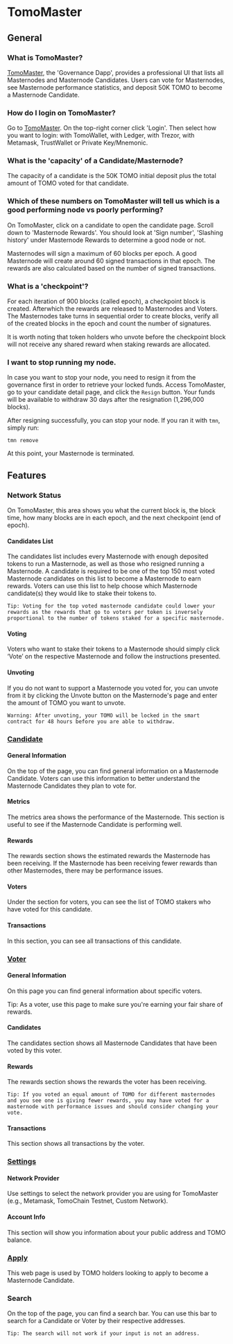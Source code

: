 # TomoMaster

## **General**  &#x20;

### **What is TomoMaster?**

[TomoMaster](https://master.tomochain.com), the 'Governance Dapp', provides a professional UI that lists all Masternodes and Masternode Candidates. Users can vote for Masternodes, see Masternode performance statistics, and deposit 50K TOMO to become a Masternode Candidate.

### **How do I login on TomoMaster?**

Go to [TomoMaster](http://master.tomochain.com). On the top-right corner click 'Login'. Then select how you want to login: with TomoWallet, with Ledger, with Trezor, with Metamask, TrustWallet or Private Key/Mnemonic.

### **What is the 'capacity' of a Candidate/Masternode?**

The capacity of a candidate is the 50K TOMO initial deposit plus the total amount of TOMO voted for that candidate.

### **Which of these numbers on TomoMaster will tell us which is a good performing node vs poorly performing?**

On TomoMaster, click on a candidate to open the candidate page. Scroll down to 'Masternode Rewards'. You should look at 'Sign number', 'Slashing history' under Masternode Rewards to determine a good node or not.

Masternodes will sign a maximum of 60 blocks per epoch. A good Masternode will create around 60 signed transactions in that epoch. The rewards are also calculated based on the number of signed transactions.

### **What is a 'checkpoint'?**

For each iteration of 900 blocks (called epoch), a checkpoint block is created. Afterwhich the rewards are released to Masternodes and Voters. The Masternodes take turns in sequential order to create blocks, verify all of the created blocks in the epoch and count the number of signatures.

It is worth noting that token holders who unvote before the checkpoint block will not receive any shared reward when staking rewards are allocated.

### **I want to stop running my node.**

In case you want to stop your node, you need to resign it from the governance first in order to retrieve your locked funds. Access TomoMaster, go to your candidate detail page, and click the `Resign` button. Your funds will be available to withdraw 30 days after the resignation (1,296,000 blocks).&#x20;

After resigning successfully, you can stop your node. If you ran it with `tmn`, simply run:

```
tmn remove
```

At this point, your Masternode is terminated.

## Features

### Network Status

On TomoMaster, this area shows you what the current block is, the block time, how many blocks are in each epoch, and the next checkpoint (end of epoch).

#### Candidates List <a href="#candidates-list" id="candidates-list"></a>

The candidates list includes every Masternode with enough deposited tokens to run a Masternode, as well as those who resigned running a Masternode. A candidate is required to be one of the top 150 most voted Masternode candidates on this list to become a Masternode to earn rewards. Voters can use this list to help choose which Masternode candidate(s) they would like to stake their tokens to.

`Tip: Voting for the top voted masternode candidate could lower your rewards as the rewards that go to voters per token is inversely proportional to the number of tokens staked for a specific masternode.`

#### Voting <a href="#voting" id="voting"></a>

Voters who want to stake their tokens to a Masternode should simply click ‘Vote’ on the respective Masternode and follow the instructions presented.

#### Unvoting <a href="#unvoting" id="unvoting"></a>

If you do not want to support a Masternode you voted for, you can unvote from it by clicking the Unvote button on the Masternode's page and enter the amount of TOMO you want to unvote.

`Warning: After unvoting, your TOMO will be locked in the smart contract for 48 hours before you are able to withdraw.`

### [Candidate](https://master.tomochain.com/candidate/0x98ffa09ae64a3ad63289ee0def385e6455b777e5) <a href="#candidate" id="candidate"></a>

#### General Information <a href="#general-information" id="general-information"></a>

On the top of the page, you can find general information on a Masternode Candidate. Voters can use this information to better understand the Masternode Candidates they plan to vote for.

#### Metrics <a href="#metrics" id="metrics"></a>

The metrics area shows the performance of the Masternode. This section is useful to see if the Masternode Candidate is performing well.

#### Rewards <a href="#rewards" id="rewards"></a>

The rewards section shows the estimated rewards the Masternode has been receiving. If the Masternode has been receiving fewer rewards than other Masternodes, there may be performance issues.

#### Voters <a href="#voters" id="voters"></a>

Under the section for voters, you can see the list of TOMO stakers who have voted for this candidate.

#### Transactions <a href="#transactions" id="transactions"></a>

In this section, you can see all transactions of this candidate.

### [Voter](https://master.tomochain.com/voter/0x82d83629f48b690226af91547cbfbfc8a52b73e6) <a href="#voter" id="voter"></a>

#### General Information <a href="#general-information_1" id="general-information_1"></a>

On this page you can find general information about specific voters.

Tip: As a voter, use this page to make sure you're earning your fair share of rewards.

#### Candidates <a href="#candidates" id="candidates"></a>

The candidates section shows all Masternode Candidates that have been voted by this voter.

#### Rewards <a href="#rewards_1" id="rewards_1"></a>

The rewards section shows the rewards the voter has been receiving.

`Tip: If you voted an equal amount of TOMO for different masternodes and you see one is giving fewer rewards, you may have voted for a masternode with performance issues and should consider changing your vote.`

#### Transactions <a href="#transactions_1" id="transactions_1"></a>

This section shows all transactions by the voter.

### [Settings](https://master.tomochain.com/setting) <a href="#settings" id="settings"></a>

#### Network Provider <a href="#network-provider" id="network-provider"></a>

Use settings to select the network provider you are using for TomoMaster (e.g., Metamask, TomoChain Testnet, Custom Network).

#### Account Info <a href="#account-infos" id="account-infos"></a>

This section will show you information about your public address and TOMO balance.

### [Apply](https://master.tomochain.com/apply) <a href="#apply" id="apply"></a>

This web page is used by TOMO holders looking to apply to become a Masternode Candidate.

### Search <a href="#search" id="search"></a>

On the top of the page, you can find a search bar. You can use this bar to search for a Candidate or Voter by their respective addresses.

`Tip: The search will not work if your input is not an address.`

